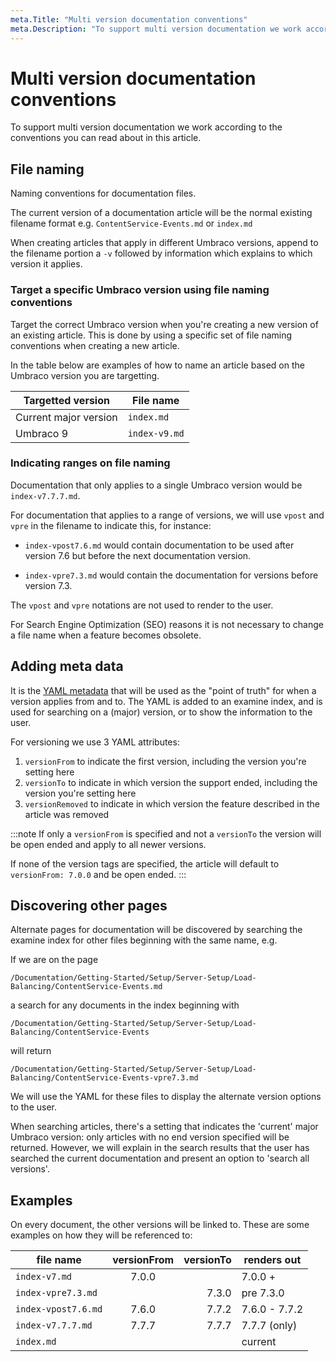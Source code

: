 ```yaml
---
meta.Title: "Multi version documentation conventions"
meta.Description: "To support multi version documentation we work according to the conventions you can read about in this article."
---
```


# Multi version documentation conventions

To support multi version documentation we work according to the conventions you can read about in this article.

## File naming

Naming conventions for documentation files.

The current version of a documentation article will be the normal existing filename format e.g. `ContentService-Events.md` or `index.md`

When creating articles that apply in different Umbraco versions, append to the filename portion a `-v` followed by information which explains to which version it applies.

### Target a specific Umbraco version using file naming conventions

Target the correct Umbraco version when you're creating a new version of an existing article. This is done by using a specific set of file naming conventions when creating a new article.

In the table below are examples of how to name an article based on the Umbraco version you are targetting.

|Targetted version        |File name          |
|-------------------------|-------------------|
|Current major version    |`index.md`         |
|Umbraco 9                |`index-v9.md`      |

### Indicating ranges on file naming

Documentation that only applies to a single Umbraco version would be `index-v7.7.7.md`.

For documentation that applies to a range of versions, we will use `vpost` and `vpre` in the filename to indicate this, for instance:

* `index-vpost7.6.md` would contain documentation to be used after version 7.6 but before the next documentation version. 

* `index-vpre7.3.md` would contain the documentation for versions before version 7.3.

The `vpost` and `vpre` notations are not used to render to the user.

For Search Engine Optimization (SEO) reasons it is not necessary to change a file name when a feature becomes obsolete.

## Adding meta data

It is the [YAML metadata](../Adding-Metadata) that will be used as the "point of truth" for when a version applies from and to.
The YAML is added to an examine index, and is used for searching on a (major) version, or to show the information to the user.

For versioning we use 3 YAML attributes:

1. `versionFrom` to indicate the first version, including the version you're setting here
2. `versionTo` to indicate in which version the support ended, including the version you're setting here
3. `versionRemoved` to indicate in which version the feature described in the article was removed

:::note
If only a `versionFrom` is specified and not a `versionTo` the version will be open ended and apply to all newer versions.

If none of the version tags are specified, the article will default to `versionFrom: 7.0.0` and be open ended.
:::

## Discovering other pages

Alternate pages for documentation will be discovered by searching the examine index for other files beginning with the same name, e.g.

If we are on the page

    /Documentation/Getting-Started/Setup/Server-Setup/Load-Balancing/ContentService-Events.md

a search for any documents in the index beginning with

    /Documentation/Getting-Started/Setup/Server-Setup/Load-Balancing/ContentService-Events

will return

    /Documentation/Getting-Started/Setup/Server-Setup/Load-Balancing/ContentService-Events-vpre7.3.md

We will use the YAML for these files to display the alternate version options to the user.

When searching articles, there's a setting that indicates the 'current' major Umbraco version: only articles with no end version specified will be returned. However, we will explain in the search results that the user has searched the current documentation and present an option to 'search all versions'.

## Examples

On every document, the other versions will be linked to. These are some examples on how they will be referenced to:

file name                             | versionFrom  | versionTo | renders out
-------                               |:------------:|     -----:| ---
`index-v7.md`                         | 7.0.0        |           | 7.0.0 +
`index-vpre7.3.md`                   |              | 7.3.0     | pre 7.3.0
`index-vpost7.6.md`                  | 7.6.0        | 7.7.2     | 7.6.0 - 7.7.2
`index-v7.7.7.md`                     | 7.7.7        | 7.7.7     | 7.7.7 (only)
`index.md`                            |              |           | current

